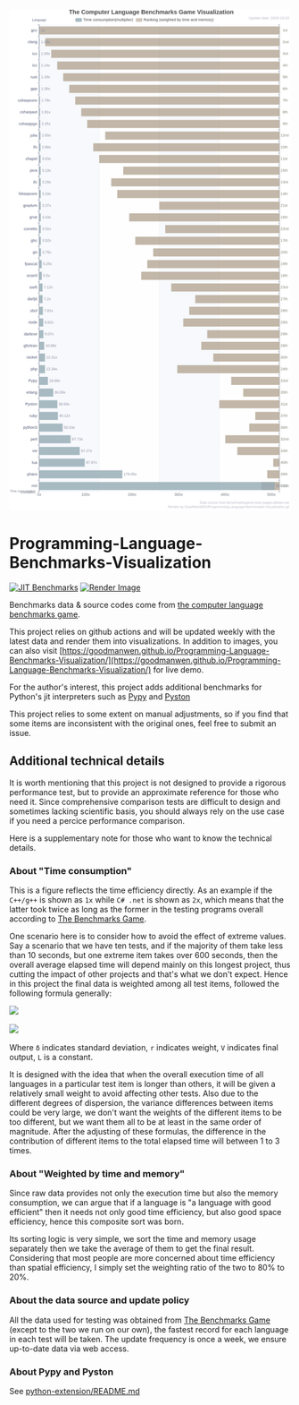 ![](https://raw.githubusercontent.com/jh10001/Programming-Language-Benchmarks-Visualization/main/ranking.png)

# Programming-Language-Benchmarks-Visualization

[![JIT Benchmarks](https://github.com/jh10001/Programming-Language-Benchmarks-Visualization/actions/workflows/PyBenchmarks.yml/badge.svg)](https://github.com/GoodManWEN/Programming-Language-Benchmarks-Visualization/actions/workflows/PyBenchmarks.yml)
[![Render Image](https://github.com/jh10001/Programming-Language-Benchmarks-Visualization/actions/workflows/RenderImage.yml/badge.svg)](https://github.com/GoodManWEN/Programming-Language-Benchmarks-Visualization/actions/workflows/RenderImage.yml)

Benchmarks data & source codes come from 
[the computer language benchmarks game](https://benchmarksgame-team.pages.debian.net/benchmarksgame/index.html).

This project relies on github actions and will be updated weekly with the latest data and render them into visualizations. In addition to images, you can also visit [https://goodmanwen.github.io/Programming-Language-Benchmarks-Visualization/](https://goodmanwen.github.io/Programming-Language-Benchmarks-Visualization/) for live demo.

For the author's interest, this project adds additional benchmarks for Python's jit interpreters such as [Pypy](https://pypy.org) and [Pyston](https://github.com/pyston/pyston)

This project relies to some extent on manual adjustments, so if you find that some items are inconsistent with the original ones, feel free to submit an issue.

## Additional technical details

It is worth mentioning that this project is not designed to provide a rigorous performance test, but to provide an approximate reference for those who need it. Since  comprehensive comparison tests are difficult to design and sometimes lacking scientific basis, you should always rely on the use case if you need a percice performance comparison. 

Here is a supplementary note for those who want to know the technical details.

### About "Time consumption"

This is a figure reflects the time efficiency directly. As an example if the `C++/g++` is shown as `1x` while `C# .net` is shown as `2x`, which means that the latter took twice as long as the former in the testing programs overall according to [The Benchmarks Game](https://benchmarksgame-team.pages.debian.net/benchmarksgame/index.html). 

One scenario here is to consider how to avoid the effect of extreme values. Say a scenario that we have ten tests, and if the majority of them take less than 10 seconds, but one extreme item takes over 600 seconds, then the overall average elapsed time will depend mainly on this longest project, thus cutting the impact of other projects and that's what we don't expect. Hence in this project the final data is weighted among all test items, followed the following formula generally:

![](https://raw.githubusercontent.com/GoodManWEN/Programming-Language-Benchmarks-Visualization/main/misc/pl1.png)

![](https://raw.githubusercontent.com/GoodManWEN/Programming-Language-Benchmarks-Visualization/main/misc/pl2.png)

Where `δ` indicates standard deviation, `r` indicates weight, `V` indicates final output, `L` is a constant.

It is designed with the idea that when the overall execution time of all languages in a particular test item is longer than others, it will be given a relatively small weight to avoid affecting other tests. Also due to the different degrees of dispersion, the variance differences between items could be very large, we don't want the weights of the different items to be too different, but we want them all to be at least in the same order of magnitude. After the adjusting of these formulas, the difference in the contribution of different items to the total elapsed time will between 1 to 3 times.

### About "Weighted by time and memory"

Since raw data provides not only the execution time but also the memory consumption, we can argue that if a language is "a language with good efficient" then it needs not only good time efficiency, but also good space efficiency, hence this composite sort was born.

Its sorting logic is very simple, we sort the time and memory usage separately then we take the average of them to get the final result. Considering that most people are more concerned about time efficiency than spatial efficiency, I simply set the weighting ratio of the two to 80% to 20%.

### About the data source and update policy

All the data used for testing was obtained from [The Benchmarks Game](https://benchmarksgame-team.pages.debian.net/benchmarksgame/index.html) (except to the two we run on our own), the fastest record for each language in each test will be taken. The update frequency is once a week, we ensure up-to-date data via web access. 

### About Pypy and Pyston

See [python-extension/README.md](https://github.com/GoodManWEN/Programming-Language-Benchmarks-Visualization/blob/main/python-extension/README.md)
